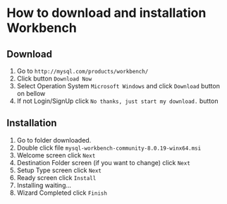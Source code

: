 # How to download and installation Workbench

## Download

1. Go to `http://mysql.com/products/workbench/`
2. Click button `Download Now`
3. Select Operation System `Microsoft Windows` and click `Download` button on bellow
4. If not Login/SignUp click `No thanks, just start my download.` button

## Installation

1. Go to folder downloaded.
2. Double click file `mysql-workbench-community-8.0.19-winx64.msi`
3. Welcome screen click `Next`
4. Destination Folder screen (if you want to change) click `Next`
5. Setup Type screen click `Next`
6. Ready screen click `Install`
7. Installing waiting...
8. Wizard Completed click `Finish`
